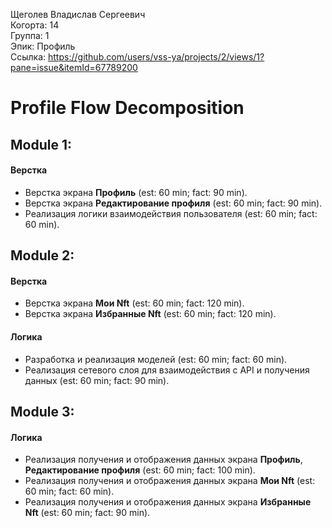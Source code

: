 Щеголев Владислав Сергеевич
<br /> Когорта: 14
<br /> Группа: 1
<br /> Эпик: Профиль
<br /> Ссылка: https://github.com/users/vss-ya/projects/2/views/1?pane=issue&itemId=67789200


# Profile Flow Decomposition


## Module 1:

#### Верстка
- Верстка экрана **Профиль** (est: 60 min; fact: 90 min).
- Верстка экрана **Редактирование профиля** (est: 60 min; fact: 90 min).
- Реализация логики взаимодействия пользователя (est: 60 min; fact: 60 min).

## Module 2:

#### Верстка
- Верстка экрана **Мои Nft** (est: 60 min; fact: 120 min).
- Верстка экрана **Избранные Nft** (est: 60 min; fact: 120 min).

#### Логика
- Разработка и реализация моделей (est: 60 min; fact: 60 min).
- Реализация сетевого слоя для взаимодействия с API и получения данных (est: 60 min; fact: 90 min).

## Module 3:

#### Логика
- Реализация получения и отображения данных экрана **Профиль**, **Редактирование профиля** (est: 60 min; fact: 100 min).
- Реализация получения и отображения данных экрана **Мои Nft** (est: 60 min; fact: 60 min).
- Реализация получения и отображения данных экрана **Избранные Nft** (est: 60 min; fact: 90 min). 
